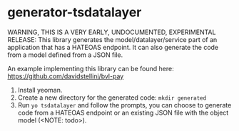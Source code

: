 # generator-tsdatalayer
WARNING, THIS IS A VERY EARLY, UNDOCUMENTED, EXPERIMENTAL RELEASE:
This library generates the model/datalayer/service part of an application that has a HATEOAS endpoint.
It can also generate the code from a model defined from a JSON file.

An example implementing this library can be found here: https://github.com/davidstellini/bvl-pay

1. Install yeoman.
2. Create a new directory for the generated code: `mkdir generated`
3. Run `yo tsdatalayer` and follow the prompts, you can choose to generate code from a HATEOAS endpoint or an existing JSON file with the object model (<NOTE: todo>).
